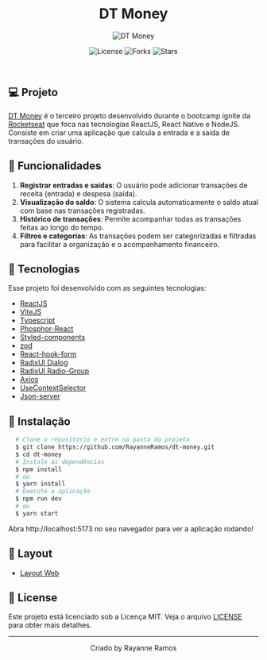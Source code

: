 <h1 align='center'>DT Money</h1>

<p align='center'>
  <img src='https://user-images.githubusercontent.com/43352880/228633649-9eb41566-6785-40ac-80a9-23a7785cb3ff.png' alt='DT Money' />
</p>

<p  align='center'>
  <img src='https://img.shields.io/badge/license-MIT-%23835afd' alt='License' />
  <img src='https://img.shields.io/badge/forks-MIT-%23835afd' alt='Forks' />
  <img src='https://img.shields.io/badge/stars-MIT-%23835afd' alt='Stars' />
</p>

<br>

## 💻 Projeto

[DT Money](https://dt-money-pjzalrilq-rayanneramos.vercel.app/) é o terceiro projeto desenvolvido durante o bootcamp ignite da [Rocketseat](https://www.rocketseat.com.br/) que foca nas tecnologias ReactJS, React Native e NodeJS. Consiste em criar uma aplicação que calcula a entrada e a saída de transações do usuário.

## 🌟 Funcionalidades

1. **Registrar entradas e saídas**: O usuário pode adicionar transações de receita (entrada) e despesa (saída). 
2. **Visualização do saldo**: O sistema calcula automaticamente o saldo atual com base nas transações registradas. 
3. **Histórico de transações**: Permite acompanhar todas as transações feitas ao longo do tempo.
4. **Filtros e categorias**: As transações podem ser categorizadas e filtradas para facilitar a organização e o acompanhamento financeiro.

## 🧪 Tecnologias

Esse projeto foi desenvolvido com as seguintes tecnologias:

- [ReactJS](https://reactjs.org/)
- [ViteJS](https://vitejs.dev/)
- [Typescript](https://www.typescriptlang.org/)
- [Phosphor-React](https://phosphoricons.com/)
- [Styled-components](https://www.styled-components.com/)
- [zod](https://github.com/colinhacks/zod)
- [React-hook-form](https://react-hook-form.com/)
- [RadixUI Dialog](https://www.radix-ui.com/docs/primitives/components/dialog)
- [RadixUI Radio-Group](https://www.radix-ui.com/docs/primitives/components/radio-group)
- [Axios](https://axios-http.com/ptbr/docs/intro)
- [UseContextSelector](https://github.com/dai-shi/use-context-selector)
- [Json-server](https://github.com/typicode/json-server)

## 🚀 Instalação

```bash
  # Clone o repositório e entre na pasta do projeto
  $ git clone https://github.com/RayanneRamos/dt-money.git
  $ cd dt-money
  # Instale as dependências
  $ npm install
  # ou
  $ yarn install
  # Execute a aplicação
  $ npm run dev
  # ou
  $ yarn start
```

Abra http://localhost:5173 no seu navegador para ver a aplicação rodando!

## 🔖 Layout

- [Layout Web](<https://www.figma.com/file/iA93GeR6BHcC7Y2u4RlSNE/DT-Money-(Community)?node-id=42020-2584&t=nzpn59xYERdq9Yml-0>)

## 📝 License

Este projeto está licenciado sob a Licença MIT. Veja o arquivo [LICENSE](LICENSE) para obter mais detalhes.

---

<p align='center'>Criado by Rayanne Ramos</p>
